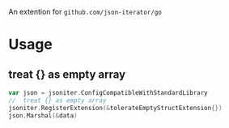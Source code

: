 
An extention for `github.com/json-iterator/go`

# Usage

## treat {} as empty array
```go
var json = jsoniter.ConfigCompatibleWithStandardLibrary
//  treat {} as empty array
jsoniter.RegisterExtension(&tolerateEmptyStructExtension{})
json.Marshal(&data)
```